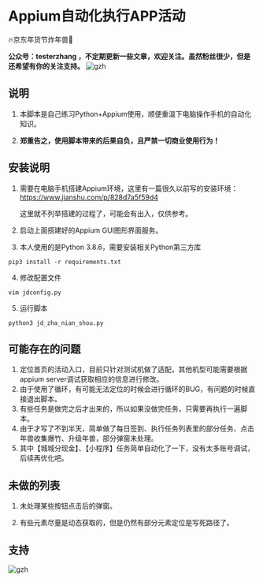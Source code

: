 # Appium自动化执行APP活动

🔥京东年货节炸年兽🚀

**公众号：testerzhang ，不定期更新一些文章，欢迎关注。虽然粉丝很少，但是还希望有你的关注支持。**
![gzh](https://testerzhang.github.io/resources/gzh.png)



## 说明

1. 本脚本是自己练习Python+Appium使用，顺便重温下电脑操作手机的自动化知识。

2. **郑重告之，使用脚本带来的后果自负，且严禁一切商业使用行为！**

   


## 安装说明

1. 需要在电脑手机搭建Appium环境，这里有一篇很久以前写的安装环境：https://www.jianshu.com/p/828d7a5f59d4

   这里就不列举搭建的过程了，可能会有出入，仅供参考。

    

2. 启动上面搭建好的Appium GUI图形界面服务。

   

3. 本人使用的是Python 3.8.6，需要安装相关Python第三方库

```
pip3 install -r requirements.txt
```



4. 修改配置文件

```
vim jdconfig.py
```



5. 运行脚本

```
python3 jd_zha_nian_shou.py
```



## 可能存在的问题

1. 定位首页的活动入口，目前只针对测试机做了适配，其他机型可能需要根据appium server调试获取相应的信息进行修改。
2. 由于使用了循环，有可能无法定位的时候会进行循环的BUG，有问题的时候直接退出脚本。
3. 有些任务是做完之后才出来的，所以如果没做完任务，只需要再执行一遍脚本。
4. 由于才写了不到半天，简单做了每日签到、执行任务列表里的部分任务、点击年兽收集爆竹、升级年兽，部分弹窗未处理。
5. 其中【城城分现金】、【小程序】任务简单自动化了一下，没有太多账号调试，后续再优化吧。



## 未做的列表

1. 未处理某些按钮点击后的弹窗。

2. 有些元素尽量是动态获取的，但是仍然有部分元素定位是写死路径了。

   


## 支持
![gzh](https://testerzhang.github.io/resources/gzh.png)
